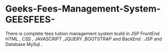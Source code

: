 # Geeks-Fees-Management-System-GEESFEES-
There is  complete fees tuition management system build in JSP FrontEnd HTML , CSS , JAVASCRIPT ,JQUERY ,BOOTSTRAP and BackEnd : JSP  and Database MySql . 
